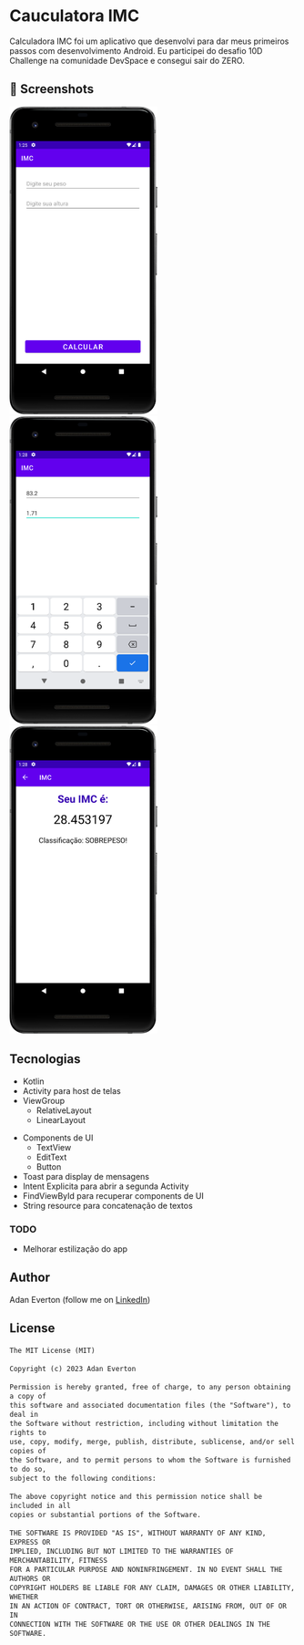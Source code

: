 # Cauculatora IMC
Calculadora IMC foi um aplicativo que desenvolvi para dar meus primeiros passos com desenvolvimento Android. Eu participei do desafio 10D Challenge na comunidade DevSpace e consegui sair do ZERO. 



## :camera_flash: Screenshots
<!-- You can add more screenshots here if you like -->
<img src="/results/image01.png" width="260">&emsp;<img src="/results/image02.png" width="260">&emsp;<img src="/results/image03.png" width="260">

## Tecnologias
* Kotlin
* Activity para host de telas
* ViewGroup
    * RelativeLayout
    * LinearLayout
- Components de UI
    - TextView
    - EditText
    - Button
- Toast para display de mensagens
- Intent Explicita para abrir a segunda Activity
- FindViewById para recuperar components de UI
- String resource para concatenação de textos


### TODO
- Melhorar estilização do app

## Author
Adan Everton (follow me on [LinkedIn](https://www.linkedin.com/in/adaneverton/))

## License
```
The MIT License (MIT)

Copyright (c) 2023 Adan Everton

Permission is hereby granted, free of charge, to any person obtaining a copy of
this software and associated documentation files (the "Software"), to deal in
the Software without restriction, including without limitation the rights to
use, copy, modify, merge, publish, distribute, sublicense, and/or sell copies of
the Software, and to permit persons to whom the Software is furnished to do so,
subject to the following conditions:

The above copyright notice and this permission notice shall be included in all
copies or substantial portions of the Software.

THE SOFTWARE IS PROVIDED "AS IS", WITHOUT WARRANTY OF ANY KIND, EXPRESS OR
IMPLIED, INCLUDING BUT NOT LIMITED TO THE WARRANTIES OF MERCHANTABILITY, FITNESS
FOR A PARTICULAR PURPOSE AND NONINFRINGEMENT. IN NO EVENT SHALL THE AUTHORS OR
COPYRIGHT HOLDERS BE LIABLE FOR ANY CLAIM, DAMAGES OR OTHER LIABILITY, WHETHER
IN AN ACTION OF CONTRACT, TORT OR OTHERWISE, ARISING FROM, OUT OF OR IN
CONNECTION WITH THE SOFTWARE OR THE USE OR OTHER DEALINGS IN THE SOFTWARE.
```
